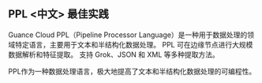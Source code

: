 ## PPL <中文> 最佳实践 

Guance Cloud PPL（Pipeline Processor Language）是一种用于数据处理的领域特定语言，主要用于文本和半结构化数据处理。 PPL 可在边缘节点进行大规模数据解析和特征提取。 支持 Grok、JSON 和 XML 等多种提取方法。

PPL作为一种数据处理语言，极大地提高了文本和半结构化数据处理的可编程性。

